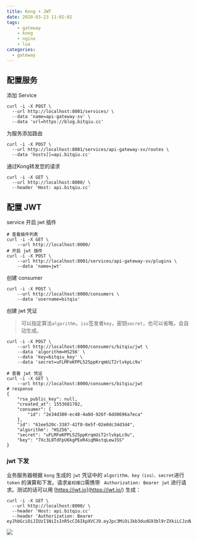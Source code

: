```yaml
---
title: Kong + JWT
date: 2020-03-23 11:02:02
tags:
    - gateway
    - kong
    - nginx
    - lua
categories:
  - gateway
---
```

<!--more-->
## 配置服务

添加 Service

```shell
curl -i -X POST \
  --url http://localhost:8001/services/ \
  --data 'name=api-gateway-sv' \
  --data 'url=https://blog.bitqiu.cc'
```

 为服务添加路由

```shell
curl -i -X POST \
  --url http://localhost:8001/services/api-gateway-sv/routes \
  --data 'hosts[]=api.bitqiu.cc'
```

通过Kong转发您的请求

```shell
curl -i -X GET \
  --url http://localhost:8000/ \
  --header 'Host: api.bitqiu.cc'
```

## 配置 JWT

service 开启 jwt 插件

```shell
# 查看插件列表
curl -i -X GET \
	--url http://localhost:8000/
# 开启 jwt 插件
curl -i -X POST \
	--url http://localhost:8001/services/api-gateway-sv/plugins \
	--data 'name=jwt'
```

创建 consumer

```shell
curl -i -X POST \
	--url http://localhost:8000/consumers \
	--data 'username=bitqiu'
```

创建 jwt 凭证

> 可以指定算法`algorithm`，`iss`签发者`key`，密钥`secret`，也可以省略，会自动生成。

```shell
curl -i -X POST \
	--url http://localhost:8000/consumers/bitqiu/jwt \
	--data 'algorithm=HS256' \
	--data 'key=bitqiu_key' \
	--data 'secret=uFLMFeKPPL525ppKrqmUiT2rlvkpLc9u'

# 查看 jwt 凭证
curl -i -X GET \
	--url http://localhost:8000/consumers/bitqiu/jwt
# response
{
    "rsa_public_key": null,
    "created_at": 1553681782,
    "consumer": {
        "id": "2e34d380-ec48-4a0d-926f-6dd8696a7eca"
    },
    "id": "61ee520c-3387-42f0-8e5f-02e0dc34d3d4",
    "algorithm": "HS256",
    "secret": "uFLMFeKPPL525ppKrqmUiT2rlvkpLc9u",
    "key": "7Xc3L8TdFpU6kgPEeR4iqMAstqLewJSS"
}
```

### jwt 下发

业务服务器根据 `kong` 生成的 `jwt` 凭证中的 `algorithm、key（iss）、secret`进行 `token` 的演算和下发。请求`鉴权接口`需携带
` Authorization: Bearer jwt` 进行请求。测试的话可以用 [https://jwt.io](https://jwt.io/) 生成：


```shell
curl -i -X GET \
  --url http://localhost:8000/ \
  --header 'Host: api.bitqiu.cc'
  --header 'Authorization: Bearer eyJhbGciOiJIUzI1NiIsInR5cCI6IkpXVCJ9.eyJpc3MiOiJkb3dudG93bl9rZXkiLCJzdWIiOiIxMjM0NTY3ODkwIiwibmFtZSI6IkpvaG4gRG9lIiwiaWF0IjoxNTE2MjM5MDIyfQ.nDvZa6Nu9cLxO36jnXsHwYIxrNLrDomJgvKJ5gihn4k'
```

![](https://i.loli.net/2021/03/11/COTYlxoSHP6m8yM.png)
